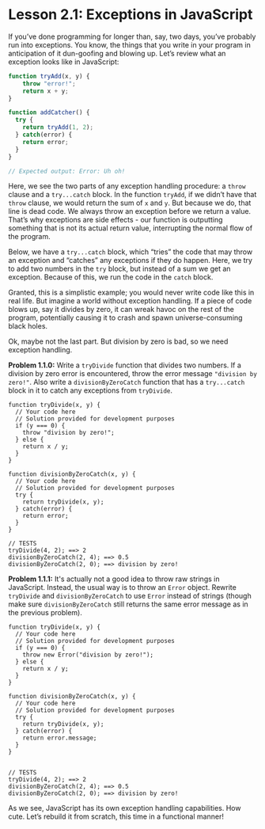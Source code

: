 # Lesson 2.1: Exceptions in JavaScript

If you’ve done programming for longer than, say, two days, you’ve probably run into exceptions. You know, the things that you write in your program in anticipation of it dun-goofing and blowing up. Let’s review what an exception looks like in JavaScript:

```javascript
function tryAdd(x, y) {
    throw "error!";
    return x + y;
}

function addCatcher() {
  try {
    return tryAdd(1, 2);
  } catch(error) {
    return error;
  }
}

// Expected output: Error: Uh oh!
```

Here, we see the two parts of any exception handling procedure: a `throw` clause and a `try...catch` block. In the function `tryAdd`, if we didn’t have that `throw` clause, we would return the sum of `x` and `y`. But because we do, that line is dead code. We always throw an exception before we return a value. That’s why exceptions are side effects - our function is outputting something that is not its actual return value, interrupting the normal flow of the program.

Below, we have a `try...catch` block, which “tries” the code that may throw an exception and “catches” any exceptions if they do happen. Here, we try to add two numbers in the `try` block, but instead of a sum we get an exception. Because of this, we run the code in the `catch` block.

Granted, this is a simplistic example; you would never write code like this in real life. But imagine a world without exception handling. If a piece of code blows up, say it divides by zero, it can wreak havoc on the rest of the program, potentially causing it to crash and spawn universe-consuming black holes.

Ok, maybe not the last part. But division by zero is bad, so we need exception handling.

**Problem 1.1.0:** Write a `tryDivide` function that divides two numbers. If a division by zero error is encountered, throw the error message `"division by zero!"`. Also write a `divisionByZeroCatch` function that has a `try...catch` block in it to catch any exceptions from `tryDivide`.

```problem
function tryDivide(x, y) {
  // Your code here
  // Solution provided for development purposes
  if (y === 0) {
    throw "division by zero!";
  } else {
    return x / y;
  }
}

function divisionByZeroCatch(x, y) {
  // Your code here
  // Solution provided for development purposes
  try {
    return tryDivide(x, y);
  } catch(error) {
    return error;
  }
}

// TESTS
tryDivide(4, 2); ==> 2
divisionByZeroCatch(2, 4); ==> 0.5
divisionByZeroCatch(2, 0); ==> division by zero!
```

**Problem 1.1.1:** It's actually not a good idea to throw raw strings in JavaScript. Instead, the usual way is to throw an `Error` object. Rewrite `tryDivide` and `divisionByZeroCatch` to use `Error` instead of strings (though make sure `divisionByZeroCatch` still returns the same error message as in the previous problem).

```problem
function tryDivide(x, y) {
  // Your code here
  // Solution provided for development purposes
  if (y === 0) {
    throw new Error("division by zero!");
  } else {
    return x / y;
  }
}

function divisionByZeroCatch(x, y) {
  // Your code here
  // Solution provided for development purposes
  try {
    return tryDivide(x, y);
  } catch(error) {
    return error.message;
  }
}


// TESTS
tryDivide(4, 2); ==> 2
divisionByZeroCatch(2, 4); ==> 0.5
divisionByZeroCatch(2, 0); ==> division by zero!
```

As we see, JavaScript has its own exception handling capabilities. How cute. Let’s rebuild it from scratch, this time in a functional manner!
